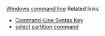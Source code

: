 [Windows command line](https://learn.microsoft.com/en-us/windows-server/administration/windows-commands/active)
Related links
- [Command-Line Syntax Key](https://learn.microsoft.com/en-us/windows-server/administration/windows-commands/command-line-syntax-key)
- [select partition command](https://learn.microsoft.com/en-us/windows-server/administration/windows-commands/select-partition)


